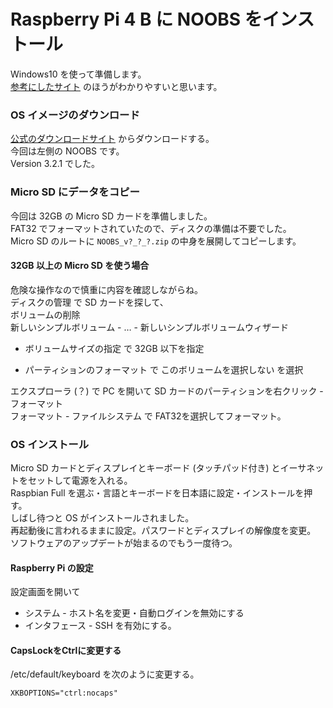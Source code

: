 # Raspberry Pi 4 B に NOOBS をインストール

Windows10 を使って準備します。  
[参考にしたサイト](https://tool-lab.com/raspberrypi-startup-7/) のほうがわかりやすいと思います。

### OS イメージのダウンロード

[公式のダウンロードサイト](https://www.raspberrypi.org/downloads/) からダウンロードする。  
今回は左側の NOOBS です。  
Version 3.2.1 でした。

### Micro SD にデータをコピー

今回は 32GB の Micro SD カードを準備しました。  
FAT32 でフォーマットされていたので、ディスクの準備は不要でした。  
Micro SD のルートに ```NOOBS_v?_?_?.zip``` の中身を展開してコピーします。

#### 32GB 以上の Micro SD を使う場合

危険な操作なので慎重に内容を確認しながらね。  
ディスクの管理 で SD カードを探して、  
ボリュームの削除  
新しいシンプルボリューム - … - 新しいシンプルボリュームウィザード

- ボリュームサイズの指定 で 32GB 以下を指定

 - パーティションのフォーマット で このボリュームを選択しない を選択

エクスプローラ (？) で PC を開いて SD カードのパーティションを右クリック - フォーマット  
フォーマット - ファイルシステム で FAT32を選択してフォーマット。

### OS インストール

Micro SD カードとディスプレイとキーボード (タッチパッド付き) とイーサネットをセットして電源を入れる。  
Raspbian Full を選ぶ・言語とキーボードを日本語に設定・インストールを押す。  
しばし待つと OS がインストールされました。  
再起動後に言われるままに設定。パスワードとディスプレイの解像度を変更。  
ソフトウェアのアップデートが始まるのでもう一度待つ。

#### Raspberry Pi の設定

設定画面を開いて

- システム - ホスト名を変更・自動ログインを無効にする
- インタフェース - SSH を有効にする。

#### CapsLockをCtrlに変更する

/etc/default/keyboard を次のように変更する。
```
XKBOPTIONS="ctrl:nocaps"
```

